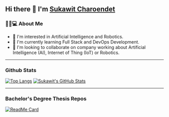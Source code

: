 ## Hi there 👋 I'm [Sukawit Charoendet](https://github.com/skwcrd)

### 👨🏻💻 About Me
- 👀 I'm interested in Artificial Intelligence and Robotics.
- 🌱 I'm currently learning Full Stack and DevOps Development.
- 💞️ I'm looking to collaborate on company working about Artificial Intelligence (AI), Internet of Thing (IoT) or Robotics.

---

### Github Stats

[![Top Langs](https://github-readme-stats.vercel.app/api/top-langs/?username=skwcrd&show_icons=true)](https://github.com/skwcrd)
[![Sukawit's GitHub Stats](https://github-readme-stats.vercel.app/api?username=skwcrd&show_icons=true)](https://github.com/skwcrd)

---

### Bachelor's Degree Thesis Repos

[![ReadMe Card](https://github-readme-stats.vercel.app/api/pin/?username=skwcrd&repo=long-life-burning&show_owner=true)](https://github.com/skwcrd/long-life-burning)
